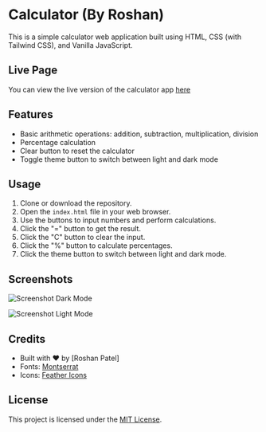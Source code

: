 # Calculator (By Roshan)

This is a simple calculator web application built using HTML, CSS (with Tailwind CSS), and Vanilla JavaScript.

## Live Page

You can view the live version of the calculator app [here](https://roshan-metrix.github.io/Calculator_app/)


## Features

- Basic arithmetic operations: addition, subtraction, multiplication, division
- Percentage calculation
- Clear button to reset the calculator
- Toggle theme button to switch between light and dark mode

## Usage

1. Clone or download the repository.
2. Open the `index.html` file in your web browser.
3. Use the buttons to input numbers and perform calculations.
4. Click the "=" button to get the result.
5. Click the "C" button to clear the input.
6. Click the "%" button to calculate percentages.
7. Click the theme button to switch between light and dark mode.

## Screenshots

![Screenshot Dark Mode](screenshots/IMG_20240305_143033.jpg)

![Screenshot Light Mode](screenshots/IMG_20240305_143045.jpg)

## Credits

- Built with ❤️ by [Roshan Patel]
- Fonts: [Montserrat](https://fonts.google.com/specimen/Montserrat)
- Icons: [Feather Icons](https://feathericons.com/)

## License

This project is licensed under the [MIT License](LICENSE.txt).
